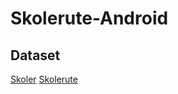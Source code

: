# Skolerute-Android

## Dataset
[Skoler](http://open.stavanger.kommune.no/dataset/skoler-stavanger)
[Skolerute](http://open.stavanger.kommune.no/dataset/skolerute-stavanger)
